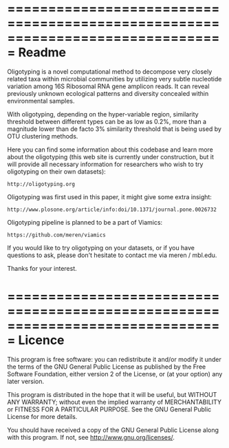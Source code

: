 ===============================================================================
 Readme
===============================================================================

Oligotyping is a novel computational method to decompose very closely related 
taxa within microbial communities by utilizing very subtle nucleotide variation
among 16S Ribosomal RNA gene amplicon reads. It can reveal previously unknown
ecological patterns and diversity concealed within environmental samples.

With oligotyping, depending on the hyper-variable region, similarity threshold
between different types can be as low as 0.2%, more than a magnitude lower than
de facto 3% similarity threshold that is being used by OTU clustering methods.

Here you can find some information about this codebase and learn more about the
oligotyping (this web site is currently under construction, but it will provide
all necessary information for researchers who wish to try oligotyping on their
own datasets):

    http://oligotyping.org


Oligotyping was first used in this paper, it might give some extra insight:

    http://www.plosone.org/article/info:doi/10.1371/journal.pone.0026732


Oligotyping pipeline is planned to be a part of Viamics:

    https://github.com/meren/viamics


If you would like to try oligotyping on your datasets, or if you have questions
to ask, please don't hesitate to contact me via meren / mbl.edu.

Thanks for your interest.


===============================================================================
 Licence
===============================================================================

 This program is free software: you can redistribute it and/or modify
it under the terms of the GNU General Public License as published by
the Free Software Foundation, either version 2 of the License, or
(at your option) any later version.

 This program is distributed in the hope that it will be useful,
but WITHOUT ANY WARRANTY; without even the implied warranty of
MERCHANTABILITY or FITNESS FOR A PARTICULAR PURPOSE.  See the
GNU General Public License for more details.

 You should have received a copy of the GNU General Public License
along with this program.  If not, see <http://www.gnu.org/licenses/>.

